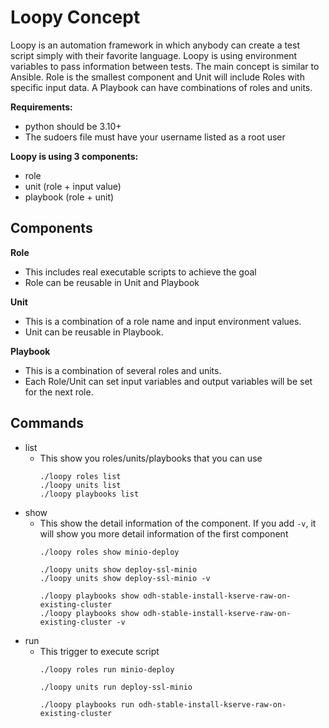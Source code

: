 # Loopy Concept
Loopy is an automation framework in which anybody can create a test script simply with their favorite language. Loopy is using environment variables to pass information between tests. The main concept is similar to Ansible. Role is the smallest component and Unit will include Roles with specific input data. 
A Playbook can have combinations of roles and units. 

**Requirements:**
- python should be 3.10+
- The sudoers file must have your username listed as a root user

**Loopy is using 3 components:**
- role
- unit (role + input value)
- playbook (role + unit)

## Components
**Role**
- This includes real executable scripts to achieve the goal
- Role can be reusable in Unit and Playbook

**Unit**
- This is a combination of a role name and input environment values. 
- Unit can be reusable in Playbook.

**Playbook**
- This is a combination of several roles and units.
- Each Role/Unit can set input variables and output variables will be set for the next role.

## Commands
- list
  - This show you roles/units/playbooks that you can use
    ~~~
    ./loopy roles list
    ./loopy units list
    ./loopy playbooks list
    ~~~
- show
  - This show the detail information of the component. If you add `-v`, it will show you more detail information of the first component
    ~~~
    ./loopy roles show minio-deploy
    
    ./loopy units show deploy-ssl-minio
    ./loopy units show deploy-ssl-minio -v
    
    ./loopy playbooks show odh-stable-install-kserve-raw-on-existing-cluster
    ./loopy playbooks show odh-stable-install-kserve-raw-on-existing-cluster -v
    ~~~
- run
  - This trigger to execute script
    ~~~
    ./loopy roles run minio-deploy
    
    ./loopy units run deploy-ssl-minio
    
    ./loopy playbooks run odh-stable-install-kserve-raw-on-existing-cluster
    ~~~

